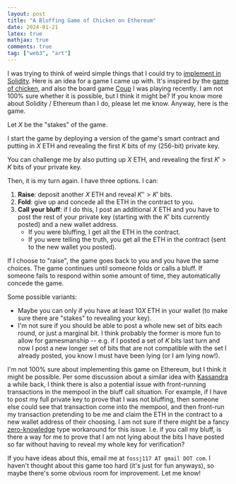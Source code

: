 ```yaml
---
layout: post
title: "A Bluffing Game of Chicken on Ethereum"
date: 2024-01-21
latex: true
mathjax: true
comments: true
tag: ["web3", "art"]
---
```


I was trying to think of weird simple things that I could try to [implement in Solidity](https://jeffreyfossett.com/2024/01/16/implementing-something-simple-in-solidity.html). Here is an idea for a game I came up with. It's inspired by the [game of chicken](https://en.wikipedia.org/wiki/Chicken_(game)), and also the board game [Coup](https://boardgamegeek.com/boardgame/131357/coup) I was playing recently. I am not 100% sure whether it is possible, but I think it might be? If you know more about Solidity / Ethereum than I do, please let me know. Anyway, here is the game. 

Let $X$ be the "stakes" of the game. 

I start the game by deploying a version of the game's smart contract and putting in $X$ ETH and revealing the first $K$ bits of my (256-bit) private key. 

You can challenge me by also putting up $X$ ETH, and revealing the first $K' > K$ bits of your private key. 

Then, it is my turn again. I have three options. I can: 

1. **Raise**: deposit another $X$ ETH and reveal $K'' > K'$ bits. 
2. **Fold**: give up and concede all the ETH in the contract to you. 
3. **Call your bluff**: if I do this, I post an additional $X$ ETH and you have to post the rest of your private key (starting with the $K'$ bits currently posted) and a new wallet address. 
    * If you were bluffing, I get all the ETH in the contract. 
    * If you were telling the truth, you get all the ETH in the contract (sent to the new wallet you posted). 

If I choose to "raise", the game goes back to you and you have the same choices. The game continues until someone folds or calls a bluff. If someone fails to respond within some amount of time, they automatically concede the game. 

Some possible variants: 
* Maybe you can only if you have at least $10X$ ETH in your wallet (to make sure there are "stakes" to revealing your key). 
* I'm not sure if you should be able to post a whole new set of bits each round, or just a marginal bit. I think probably the former is more fun to allow for gamesmanship -- e.g. if I posted a set of $K$ bits last turn and now I post a new longer set of bits that are not compatible with the set I already posted, you know I must have been lying (or I am lying now!). 

I'm not 100% sure about implementing this game on Ethereum, but I think it might be possible. Per some discussion about a similar idea with [Kassandra](https://github.com/kassandraoftroy) a while back, I think there is also a potential issue with front-running transactions in the mempool in the bluff call situation. For example, if I have to post my full private key to prove that I was not bluffing, then someone else could see that transaction come into the mempool, and then front-run my transaction pretending to be me and claim the ETH in the contract to a new wallet address of their choosing. I am not sure if there might be a fancy [zero-knowledge](https://en.wikipedia.org/wiki/Zero-knowledge_proof) type workaround for this issue. I.e. if you call my bluff, is there a way for me to prove that I am not lying about the bits I have posted so far without having to reveal my whole key for verification? 

If you have ideas about this, email me at `fossj117 AT gmail DOT com`. I haven't thought about this game too hard (it's just for fun anyways), so maybe there's some obvious room for improvement. Let me know!